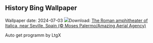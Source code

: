 ## History Bing Wallpaper
Wallpaper date: 2024-07-03
![](https://www.bing.com/th?id=OHR.ItalicaRuins_EN-US4110786318_UHD.jpg&w=1000)Download: [The Roman amphitheater of Italica, near Seville, Spain (© Moses Palermo/Amazing Aerial Agency)](https://www.bing.com/th?id=OHR.ItalicaRuins_EN-US4110786318_UHD.jpg)

Auto get programm by LtgX
